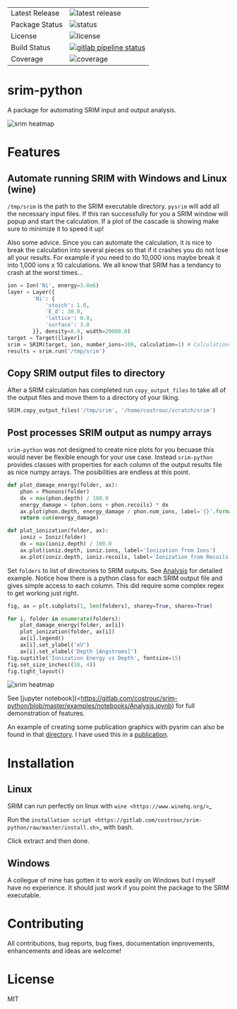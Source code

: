 <table>
<tr>
  <td>Latest Release</td>
  <td><img src="https://img.shields.io/pypi/v/pysrim.svg" alt="latest release" /></td>
</tr>
<tr>
  <td>Package Status</td>
  <td><img src="https://img.shields.io/pypi/status/pysrim.svg" alt="status" /></td>
</tr>
<tr>
  <td>License</td>
  <td><img src="https://img.shields.io/pypi/l/pysrim.svg" alt="license" /></td>
</tr>
<tr>
  <td>Build Status</td>
  <td>
    <a href="https://gitlab.com/costrouc/srim-python/pipelines">
    <img src="https://gitlab.com/costrouc/srim-python/badges/master/pipeline.svg" alt="gitlab pipeline status" />
    </a>
  </td>
</tr>
<tr>
  <td>Coverage</td>
  <td><img src="https://gitlab.com/costrouc/srim-python/badges/master/coverage.svg" alt="coverage" /></td>
</tr>
</table>


# srim-python

A package for automating SRIM input and output analysis.

![srim heatmap](https://gitlab.com/costrouc/srim-python/raw/master/examples/images/length-heatmap-log.png)

# Features

## Automate running SRIM with Windows and Linux (wine)

`/tmp/srim` is the path to the SRIM executable directory. `pysrim`
will add all the necessary input files. If this ran successfully for
you a SRIM window will popup and start the calculation. If a plot of
the cascade is showing make sure to minimize it to speed it up!

Also some advice. Since you can automate the calculation, it is nice
to break the calculation into several pieces so that if it crashes you
do not lose all your results. For example if you need to do 10,000
ions maybe break it into 1,000 ions x 10 calculations. We all know
that SRIM has a tendancy to crash at the worst times...

``` python
ion = Ion('Ni', energy=3.0e6)
layer = Layer({
        'Ni': {
            'stoich': 1.0,
            'E_d': 30.0,
            'lattice': 0.0,
            'surface': 3.0
        }}, density=8.9, width=20000.0)
target = Target([layer])
srim = SRIM(target, ion, number_ions=100, calculation=1) # Calculation=2 => full cascade
results = srim.run('/tmp/srim')
```

## Copy SRIM output files to directory

After a SRIM calculation has completed run `copy_output_files` to take
all of the output files and move them to a directory of your liking.

``` python
SRIM.copy_output_files('/tmp/srim', '/home/costrouc/scratch/srim')
```

## Post processes SRIM output as numpy arrays

`srim-python` was not designed to create nice plots for you becuase
this would never be flexible enough for your use case. Instead
`srim-python` provides classes with properties for each column of the
output results file as nice numpy arrays. The posibilities are endless
at this point.

``` python
def plot_damage_energy(folder, ax):
    phon = Phonons(folder)
    dx = max(phon.depth) / 100.0
    energy_damage = (phon.ions + phon.recoils) * dx
    ax.plot(phon.depth, energy_damage / phon.num_ions, label='{}'.format(folder))
    return sum(energy_damage)

def plot_ionization(folder, ax):
    ioniz = Ioniz(folder)
    dx = max(ioniz.depth) / 100.0
    ax.plot(ioniz.depth, ioniz.ions, label='Ionization from Ions')
    ax.plot(ioniz.depth, ioniz.recoils, label='Ionization from Recoils')
```

Set `folders` to list of directories to SRIM outputs. See
[Analysis](https://gitlab.com/costrouc/srim-python/blob/master/examples/notebooks/Analysis.ipynb)
for detailed example. Notice how there is a python class for each SRIM
output file and gives simple access to each column. This did require
some complex regex to get working just right.

``` python
fig, ax = plt.subplots(1, len(folders), sharey=True, sharex=True)

for i, folder in enumerate(folders):
    plot_damage_energy(folder, ax[i])
    plot_ionization(folder, ax[i])
    ax[i].legend()
    ax[i].set_ylabel('eV')
    ax[i].set_xlabel('Depth [Angstroms]')
fig.suptitle('Ionization Energy vs Depth', fontsize=15)
fig.set_size_inches((10, 4))
fig.tight_layout()
```

![srim heatmap](https://gitlab.com/costrouc/srim-python/raw/master/examples/images/ionization-vs-depth.png)

See [jupyter
notebook](<https://gitlab.com/costrouc/srim-python/blob/master/examples/notebooks/Analysis.ipynb)
for full demonstration of features.

An example of creating some publication graphics with pysrim can also
be found in that
[directory](https://gitlab.com/costrouc/srim-python/blob/master/examples/notebooks/SiC.ipynb). I
have used this in a
[publication](https://doi.org/10.1016/j.cossms.2017.09.003).


# Installation

## Linux

SRIM can run perfectly on linux with `wine <https://www.winehq.org/>`_

Run the `installation script <https://gitlab.com/costrouc/srim-python/raw/master/install.sh>`_ with bash.

Click extract and then done.

## Windows

A collegue of mine has gotten it to work easily on Windows but I
myself have no experience. It should just work if you point the
package to the SRIM executable.

# Contributing

All contributions, bug reports, bug fixes, documentation improvements,
enhancements and ideas are welcome!

# License

MIT
